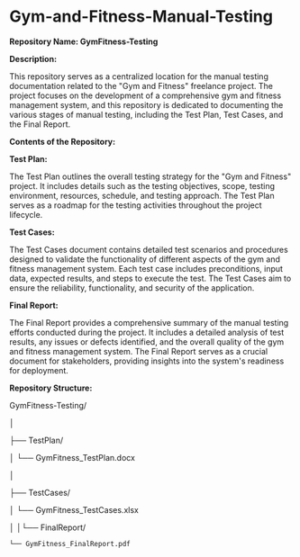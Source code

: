 # Gym-and-Fitness-Manual-Testing


**Repository Name: GymFitness-Testing**

**Description:**

This repository serves as a centralized location for the manual testing documentation related to the "Gym and Fitness" freelance project. The project focuses on the development of a comprehensive gym and fitness management system, and this repository is dedicated to documenting the various stages of manual testing, including the Test Plan, Test Cases, and the Final Report.

**Contents of the Repository:**

**Test Plan:**

The Test Plan outlines the overall testing strategy for the "Gym and Fitness" project. It includes details such as the testing objectives, scope, testing environment, resources, schedule, and testing approach. The Test Plan serves as a roadmap for the testing activities throughout the project lifecycle.

**Test Cases:**

The Test Cases document contains detailed test scenarios and procedures designed to validate the functionality of different aspects of the gym and fitness management system. Each test case includes preconditions, input data, expected results, and steps to execute the test. The Test Cases aim to ensure the reliability, functionality, and security of the application.

**Final Report:**

The Final Report provides a comprehensive summary of the manual testing efforts conducted during the project. It includes a detailed analysis of test results, any issues or defects identified, and the overall quality of the gym and fitness management system. The Final Report serves as a crucial document for stakeholders, providing insights into the system's readiness for deployment.

**Repository Structure:**


GymFitness-Testing/

│

├── TestPlan/

│   └── GymFitness_TestPlan.docx

│

├── TestCases/

│   └── GymFitness_TestCases.xlsx

│
│└── FinalReport/

    └── GymFitness_FinalReport.pdf
    





    

